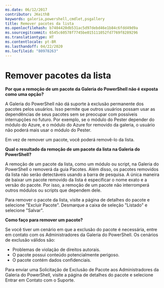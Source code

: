 ```yaml
---
ms.date: 06/12/2017
contributor: JKeithB
keywords: galeria,powershell,cmdlet,psgallery
title: Remover pacotes da lista
ms.openlocfilehash: b7404420db531ac5d97debd46e1b84c6fdd49d9a
ms.sourcegitcommit: 6545c60578f7745be015111052fd7769f8289296
ms.translationtype: HT
ms.contentlocale: pt-BR
ms.lasthandoff: 04/22/2020
ms.locfileid: "80978263"
---
```

# <a name="unlisting-packages"></a>Remover pacotes da lista

**Por que a remoção de um pacote da Galeria do PowerShell não é exposta como uma opção?**

A Galeria do PowerShell não dá suporte à exclusão permanente dos pacotes pelos usuários.
Isso permite que outros usuários possam usar as dependências de seus pacotes sem se preocupar com possíveis interrupções no futuro.
Por exemplo, se o módulo do Pester depender do módulo do Azure, e o módulo do Azure for removido da galeria, o usuário não poderá mais usar o módulo do Pester.

Em vez de remover um pacote, você poderá removê-lo da lista.

**Qual o resultado da remoção de um pacote da lista na Galeria do PowerShell?**

A remoção de um pacote da lista, como um módulo ou script, na Galeria do PowerShell o removerá da guia Pacotes. Além disso, os pacotes removidos da lista não serão detectáveis usando a barra de pesquisa.
A única maneira de baixar um pacote removido da lista é especificar o nome exato e a versão do pacote.
Por isso, a remoção de um pacote não interromperá outros módulos ou scripts que dependem dele.

Para remover o pacote da lista, visite a página de detalhes do pacote e selecione "Excluir Pacote". Desmarque a caixa de seleção "Listado" e selecione "Salvar".

**Como faço para remover um pacote?**

Se você tiver um cenário em que a exclusão do pacote é necessária, entre em contato com os Administradores da Galeria do PowerShell.
Os cenários de exclusão válidos são:
- Problemas de violação de direitos autorais.
- O pacote possui conteúdo potencialmente perigoso.
- O pacote contém dados confidenciais.

Para enviar uma Solicitação de Exclusão de Pacote aos Administradores da Galeria do PowerShell, visite a página de detalhes do pacote e selecione Entrar em Contato com o Suporte.

